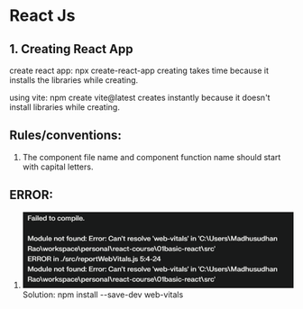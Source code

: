 # React Js

## 1. Creating React App
create react app: npx create-react-app
creating takes time because it installs the libraries while creating.

using vite: npm create vite@latest
creates instantly because it doesn't install libraries while creating.


## Rules/conventions:
1. The component file name and component function name should start with capital letters.

## ERROR:
1. ![alt text](image.png)
Solution:
npm install --save-dev web-vitals